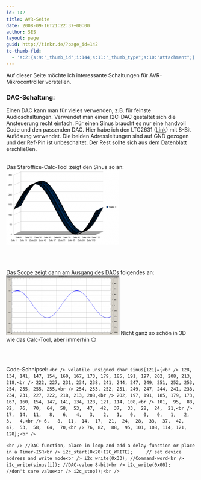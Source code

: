 ```yaml
---
id: 142
title: AVR-Seite
date: 2008-09-16T21:22:37+00:00
author: SES
layout: page
guid: http://tinkr.de/?page_id=142
tc-thumb-fld:
  - 'a:2:{s:9:"_thumb_id";i:144;s:11:"_thumb_type";s:10:"attachment";}'
---
```

Auf dieser Seite möchte ich interessante Schaltungen für AVR-Mikrocontroller vorstellen.

### DAC-Schaltung:

Einen DAC kann man für vieles verwenden, z.B. für feinste Audioschaltungen. Verwendet man einen I2C-DAC gestaltet sich die Ansteuerung recht einfach.
Für einen Sinus braucht es nur eine handvoll Code und den passenden DAC. Hier habe ich den LTC2631 ([Link](http://www.linear.com)) mit 8-Bit Auflösung verwendet. Die beiden Adressleitungen sind auf GND gezogen und der Ref-Pin ist unbeschaltet. Der Rest sollte sich aus dem Datenblatt erschließen.
</br>
</br>

Das Staroffice-Calc-Tool zeigt den Sinus so an:
[<img loading="lazy" src="/assets/2008/09/sinus_sml-300x197.png" alt="" title="Sinus, berechnet"    />](/assets/2008/09/sinus_sml.png)

</br>
</br>

Das Scope zeigt dann am Ausgang des DACs folgendes an:
[<img loading="lazy" src="/assets/2008/09/sinus_scope-300x158.png" alt="" title="Sinus mit Scope aufgezeichnet"    />](/assets/2008/09/sinus_scope.png)
Nicht ganz so schön in 3D wie das Calc-Tool, aber immerhin 😉

</br>
</br>

Code-Schnipsel:
`<br />
  volatile unsigned char sinus[121]={<br />
128, 134, 141, 147, 154, 160, 167, 173, 179, 185, 191, 197, 202, 208, 213, 218,<br />
222, 227, 231, 234, 238, 241, 244, 247, 249, 251, 252, 253, 254, 255, 255, 255,<br />
254, 253, 252, 251, 249, 247, 244, 241, 238, 234, 231, 227, 222, 218, 213, 208,<br />
202, 197, 191, 185, 179, 173, 167, 160, 154, 147, 141, 134, 128, 121, 114, 108,<br />
101,  95,  88,  82,  76,  70,  64,  58,  53,  47,  42,  37,  33,  28,  24,  21,<br />
 17,  14,  11,   8,   6,   4,   3,   2,   1,   0,   0,   0,   1,   2,   3,   4,<br />
  6,   8,  11,  14,  17,  21,  24,  28,  33,  37,  42,  47,  53,  58,  64,  70,<br />
  76, 82,  88,  95, 101, 108, 114, 121, 128};<br />
`

`<br />
  //DAC-function, place in loop and add a delay-function or place in a Timer-ISR<br />
  i2c_start(0x20+I2C_WRITE);     // set device address and write mode<br />
  i2c_write(0x33); //Command-word<br />
  i2c_write(sinus[i]); //DAC-value 8-bit<br />
  i2c_write(0x00);     //don't care value<br />
  i2c_stop();<br />
`
